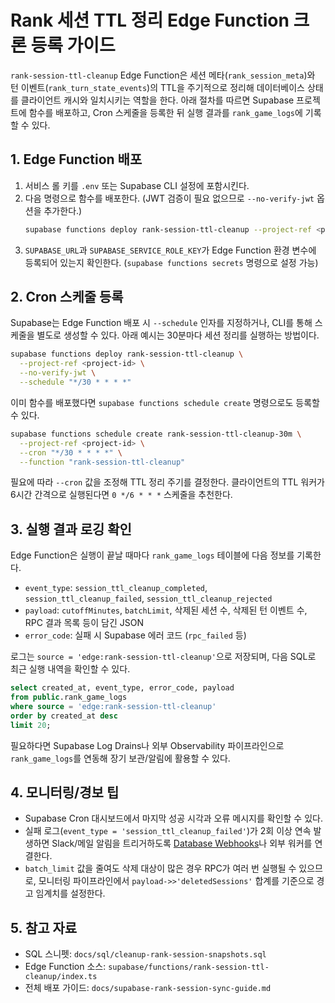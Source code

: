 # Rank 세션 TTL 정리 Edge Function 크론 등록 가이드

`rank-session-ttl-cleanup` Edge Function은 세션 메타(`rank_session_meta`)와 턴 이벤트(`rank_turn_state_events`)의 TTL을 주기적으로 정리해
데이터베이스 상태를 클라이언트 캐시와 일치시키는 역할을 한다. 아래 절차를 따르면 Supabase 프로젝트에 함수를 배포하고,
Cron 스케줄을 등록한 뒤 실행 결과를 `rank_game_logs`에 기록할 수 있다.

## 1. Edge Function 배포
1. 서비스 롤 키를 `.env` 또는 Supabase CLI 설정에 포함시킨다.
2. 다음 명령으로 함수를 배포한다. (JWT 검증이 필요 없으므로 `--no-verify-jwt` 옵션을 추가한다.)
   ```bash
   supabase functions deploy rank-session-ttl-cleanup --project-ref <project-id> --no-verify-jwt
   ```
3. `SUPABASE_URL`과 `SUPABASE_SERVICE_ROLE_KEY`가 Edge Function 환경 변수에 등록되어 있는지 확인한다. (`supabase functions secrets` 명령으로 설정 가능)

## 2. Cron 스케줄 등록
Supabase는 Edge Function 배포 시 `--schedule` 인자를 지정하거나, CLI를 통해 스케줄을 별도로 생성할 수 있다. 아래 예시는 30분마다
세션 정리를 실행하는 방법이다.

```bash
supabase functions deploy rank-session-ttl-cleanup \
  --project-ref <project-id> \
  --no-verify-jwt \
  --schedule "*/30 * * * *"
```

이미 함수를 배포했다면 `supabase functions schedule create` 명령으로도 등록할 수 있다.

```bash
supabase functions schedule create rank-session-ttl-cleanup-30m \
  --project-ref <project-id> \
  --cron "*/30 * * * *" \
  --function "rank-session-ttl-cleanup"
```

필요에 따라 `--cron` 값을 조정해 TTL 정리 주기를 결정한다. 클라이언트의 TTL 워커가 6시간 간격으로 실행된다면
`0 */6 * * *` 스케줄을 추천한다.

## 3. 실행 결과 로깅 확인
Edge Function은 실행이 끝날 때마다 `rank_game_logs` 테이블에 다음 정보를 기록한다.

- `event_type`: `session_ttl_cleanup_completed`, `session_ttl_cleanup_failed`, `session_ttl_cleanup_rejected`
- `payload`: `cutoffMinutes`, `batchLimit`, 삭제된 세션 수, 삭제된 턴 이벤트 수, RPC 결과 목록 등이 담긴 JSON
- `error_code`: 실패 시 Supabase 에러 코드 (`rpc_failed` 등)

로그는 `source = 'edge:rank-session-ttl-cleanup'`으로 저장되며, 다음 SQL로 최근 실행 내역을 확인할 수 있다.

```sql
select created_at, event_type, error_code, payload
from public.rank_game_logs
where source = 'edge:rank-session-ttl-cleanup'
order by created_at desc
limit 20;
```

필요하다면 Supabase Log Drains나 외부 Observability 파이프라인으로 `rank_game_logs`를 연동해 장기 보관/알림에 활용할 수 있다.

## 4. 모니터링/경보 팁
- Supabase Cron 대시보드에서 마지막 성공 시각과 오류 메시지를 확인할 수 있다.
- 실패 로그(`event_type = 'session_ttl_cleanup_failed'`)가 2회 이상 연속 발생하면 Slack/메일 알림을 트리거하도록
  [Database Webhooks](https://supabase.com/docs/guides/database/webhooks)나 외부 워커를 연결한다.
- `batch_limit` 값을 줄여도 삭제 대상이 많은 경우 RPC가 여러 번 실행될 수 있으므로, 모니터링 파이프라인에서
  `payload->>'deletedSessions'` 합계를 기준으로 경고 임계치를 설정한다.

## 5. 참고 자료
- SQL 스니펫: `docs/sql/cleanup-rank-session-snapshots.sql`
- Edge Function 소스: `supabase/functions/rank-session-ttl-cleanup/index.ts`
- 전체 배포 가이드: `docs/supabase-rank-session-sync-guide.md`
